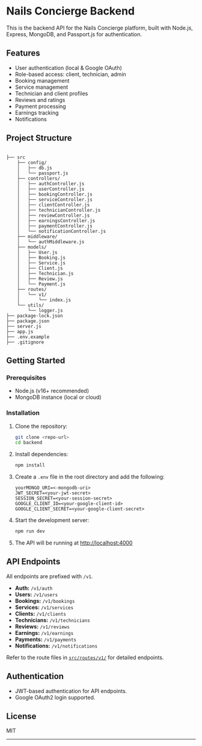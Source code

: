 # Nails Concierge Backend

This is the backend API for the Nails Concierge platform, built with Node.js, Express, MongoDB, and Passport.js for authentication.

## Features

- User authentication (local & Google OAuth)
- Role-based access: client, technician, admin
- Booking management
- Service management
- Technician and client profiles
- Reviews and ratings
- Payment processing
- Earnings tracking
- Notifications

## Project Structure

```

├── src
    ├── config/
    │   ├── db.js
    │   └── passport.js
    ├── controllers/
    │   ├── authController.js
    │   ├── userController.js
    │   ├── bookingController.js
    │   ├── serviceController.js
    │   ├── clientController.js
    │   ├── technicianController.js
    │   ├── reviewController.js
    │   ├── earningsController.js
    │   ├── paymentController.js
    │   └── notificationController.js
    ├── middleware/
    │   └── authMiddleware.js
    ├── models/
    │   ├── User.js
    │   ├── Booking.js
    │   ├── Service.js
    │   ├── Client.js
    │   ├── Technician.js
    │   ├── Review.js
    │   └── Payment.js
    ├── routes/
    │   └── v1/
    │       └── index.js
    └── utils/
        └── logger.js
├── package-lock.json
├── package.json
├── server.js
├── app.js
├── .env.example
├── .gitignore

```


## Getting Started

### Prerequisites

- Node.js (v16+ recommended)
- MongoDB instance (local or cloud)

### Installation

1. Clone the repository:
    ```sh
    git clone <repo-url>
    cd backend
    ```

2. Install dependencies:
    ```sh
    npm install
    ```

3. Create a `.env` file in the root directory and add the following:
    ```
    yourMONGO_URI=<-mongodb-uri>
    JWT_SECRET=<your-jwt-secret>
    SESSION_SECRET=<your-session-secret>
    GOOGLE_CLIENT_ID=<your-google-client-id>
    GOOGLE_CLIENT_SECRET=<your-google-client-secret>
    ```

4. Start the development server:
    ```sh
    npm run dev
    ```

5. The API will be running at [http://localhost:4000](http://localhost:4000)

## API Endpoints

All endpoints are prefixed with `/v1`.

- **Auth:** `/v1/auth`
- **Users:** `/v1/users`
- **Bookings:** `/v1/bookings`
- **Services:** `/v1/services`
- **Clients:** `/v1/clients`
- **Technicians:** `/v1/technicians`
- **Reviews:** `/v1/reviews`
- **Earnings:** `/v1/earnings`
- **Payments:** `/v1/payments`
- **Notifications:** `/v1/notifications`

Refer to the route files in [`src/routes/v1/`](src/routes/v1/index.js) for detailed endpoints.

## Authentication

- JWT-based authentication for API endpoints.
- Google OAuth2 login supported.

## License

MIT

---


